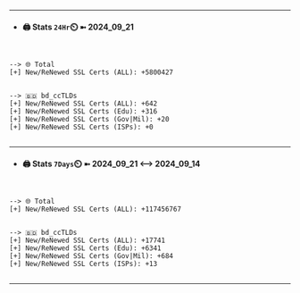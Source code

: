 

---
- #### 🖨️ **Stats** `24Hr`⏲️ ➼ 2024_09_21
```console


--> 🌐 Total
[+] New/ReNewed SSL Certs (ALL): +5800427


--> 🇧🇩 bd_ccTLDs
[+] New/ReNewed SSL Certs (ALL): +642
[+] New/ReNewed SSL Certs (Edu): +316
[+] New/ReNewed SSL Certs (Gov|Mil): +20
[+] New/ReNewed SSL Certs (ISPs): +0


```

---
- #### 🖨️ **Stats** `7Days`⏲️ ➼ 2024_09_21 <--> 2024_09_14
```console


--> 🌐 Total
[+] New/ReNewed SSL Certs (ALL): +117456767


--> 🇧🇩 bd_ccTLDs
[+] New/ReNewed SSL Certs (ALL): +17741
[+] New/ReNewed SSL Certs (Edu): +6341
[+] New/ReNewed SSL Certs (Gov|Mil): +684
[+] New/ReNewed SSL Certs (ISPs): +13


```

---

